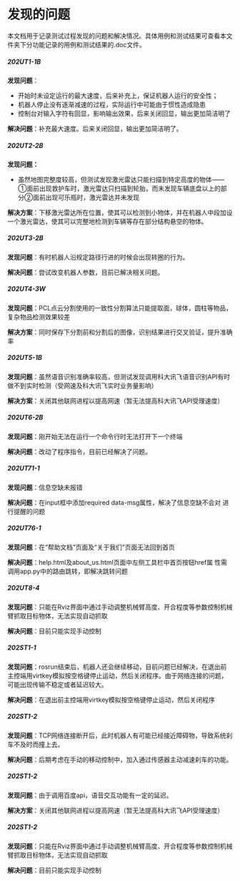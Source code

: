 # 发现的问题

本文档用于记录测试过程发现的问题和解决情况。具体用例和测试结果可查看本文件夹下分功能记录的用例和测试结果的.doc文件。

##### 202UT1-1B

**发现问题**：

* 开始时未设定运行的最大速度，后来补充上，保证机器人运行的安全性；
* 机器人停止没有逐渐减速的过程，实际运行中可能由于惯性造成隐患
* 控制台对输入字符有回显，影响输出效果，后来关闭回显，输出更加简洁明了

**解决问题**：补充最大速度。后来关闭回显，输出更加简洁明了。

##### 202UT2-2B

**发现问题：**

* 虽然地图完整度较高，但测试发现激光雷达只能扫描到特定高度的物体——①面前出现救护车时，激光雷达只扫描到轮胎，而未发现车辆底盘以上的部分②面前出现可乐瓶时，激光雷达并未发现

**解决方案**：下移激光雷达所在位置，使其可以检测到小物体，并在机器人中段加设一个激光雷达，使其可以完整地检测到车辆等存在部分结构悬空的物体。

##### 202UT3-2B

**发现问题**：有时机器人沿规定路径行进的时候会出现转圈的行为。

**解决问题**：尝试改变机器人参数，目前已解决相关问题。

##### 202UT4-3W

**发现问题**：PCL点云分割使用的一致性分割算法只能提取面，球体，圆柱等物品，复杂物品检测效果较差

**解决方案**：同时保存下分割前和分割后的图像，识别结果进行交叉验证，提升准确率

##### 202UT5-1B

**发现问题**：虽然语音识别准确率较高，但测试发现调用科大讯飞语音识别API有时做不到实时检测（受网速及科大讯飞实时业务量影响）

**解决方案**：关闭其他联网进程以提高网速（暂无法提高科大讯飞API受理速度）

##### 202UT6-2B

**发现问题**：刚开始无法在运行一个命令行时无法打开下一个终端

**解决问题**：改动了程序指令，目前已经解决了问题。

##### 202UT71-1

**发现问题**：信息空缺未报错

**解决问题**：在input框中添加required data-msg属性，解决了信息空缺不会对			  进行提醒的问题

##### 202UT76-1

**发现问题**：在“帮助文档”页面及“关于我们”页面无法回到首页

**解决问题**：help.html及about_us.html页面中左侧工具栏中首页按钮href属			  性需调用app.py中的路由跳转，即解决跳转问题

##### 202UT8-4

**发现问题**：只能在Rviz界面中通过手动调整机械臂高度、开合程度等参数控制机械臂抓取目标物体，无法实现自动抓取

**解决问题**：目前只能实现手动控制

##### 202ST1-1

**发现问题**：rosrun结束后，机器人还会继续移动，目前问题已经解决，在退出前主控端用virtkey模拟按空格键停止运动，然后关闭程序。由于网络连接的问题，可能出现传输不稳定或者延迟较大。

**解决问题**：在退出前主控端用virtkey模拟按空格键停止运动，然后关闭程序

##### 202ST1-2

**发现问题**：TCP网络连接断开后，此时机器人有可能已经接近障碍物，导致系统刹车不及时而撞上去。

**解决问题**：后期考虑在手动的移动控制中，加入通过传感器主动减速刹车的功能。

##### 202ST1-2

**发现问题**：由于调用百度api，语音交互功能有一定的延迟。

**解决方案**：关闭其他联网进程以提高网速（暂无法提高科大讯飞API受理速度）

##### 202ST1-2

**发现问题**：只能在Rviz界面中通过手动调整机械臂高度、开合程度等参数控制机械臂抓取目标物体，无法实现自动抓取

**解决问题**：目前只能实现手动控制


